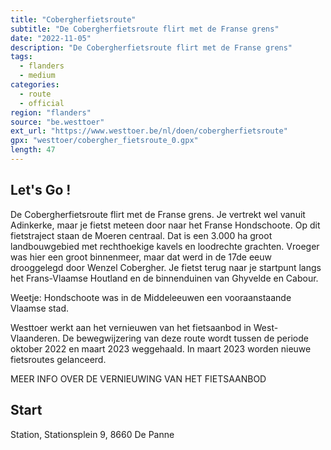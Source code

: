 ```yaml
---
title: "Cobergherfietsroute"
subtitle: "De Cobergherfietsroute flirt met de Franse grens"
date: "2022-11-05"
description: "De Cobergherfietsroute flirt met de Franse grens" 
tags:
  - flanders
  - medium
categories: 
  - route
  - official
region: "flanders"
source: "be.westtoer"
ext_url: "https://www.westtoer.be/nl/doen/cobergherfietsroute"
gpx: "westtoer/cobergher_fietsroute_0.gpx"
length: 47
---
```


## Let's Go !

De Cobergherfietsroute flirt met de Franse grens. Je vertrekt wel vanuit Adinkerke,  maar je fietst meteen door naar het Franse Hondschoote. Op dit fietstraject staan de Moeren centraal. Dat is een 3.000 ha groot landbouwgebied met rechthoekige kavels en loodrechte grachten. Vroeger was hier een groot binnenmeer,  maar dat werd in de 17de eeuw drooggelegd door Wenzel Cobergher. Je fietst terug naar je startpunt langs het Frans-Vlaamse Houtland en de binnenduinen van Ghyvelde en Cabour.

Weetje: Hondschoote was in de Middeleeuwen een vooraanstaande Vlaamse stad.

Westtoer werkt aan het vernieuwen van het fietsaanbod in West-Vlaanderen. De bewegwijzering van deze route wordt tussen de periode oktober 2022 en maart 2023 weggehaald. In maart 2023 worden nieuwe fietsroutes gelanceerd.

MEER INFO OVER DE VERNIEUWING VAN HET FIETSAANBOD

## Start 

Station, Stationsplein 9, 8660 De Panne 


